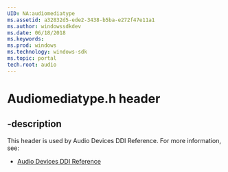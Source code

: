 ```yaml
---
UID: NA:audiomediatype
ms.assetid: a32832d5-ede2-3438-b5ba-e272f47e11a1
ms.author: windowssdkdev
ms.date: 06/18/2018
ms.keywords: 
ms.prod: windows
ms.technology: windows-sdk
ms.topic: portal
tech.root: audio
---
```


# Audiomediatype.h header


## -description


This header is used by Audio Devices DDI Reference. For more information, see:

- [Audio Devices DDI Reference](../_audio)
